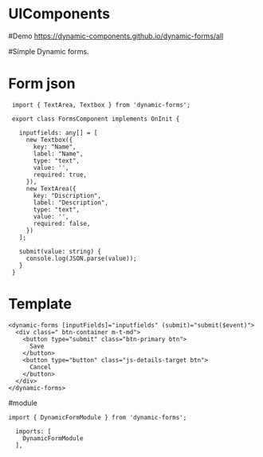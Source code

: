 # UIComponents

#Demo
https://dynamic-components.github.io/dynamic-forms/all


#Simple Dynamic forms.

# Form json

 ```  import { Component, OnInit } from '@angular/core';
  import { TextArea, Textbox } from 'dynamic-forms';
  
  export class FormsComponent implements OnInit {

    inputfields: any[] = [
      new Textbox({
        key: "Name",
        label: "Name",
        type: "text",
        value: '',
        required: true,
      }),
      new TextArea({
        key: "Discription",
        label: "Description",
        type: "text",
        value: '',
        required: false,
      })
    ];
    
    submit(value: string) {
      console.log(JSON.parse(value));
    }
  }
``` 

 
  # Template
```
<dynamic-forms [inputFields]="inputfields" (submit)="submit($event)">
  <div class=" btn-container m-t-md">
    <button type="submit" class="btn-primary btn">
      Save
    </button>
    <button type="button" class="js-details-target btn">
      Cancel
    </button>
  </div>
</dynamic-forms>
```

#module 
```
import { DynamicFormModule } from 'dynamic-forms';

  imports: [
    DynamicFormModule 
  ],
```
